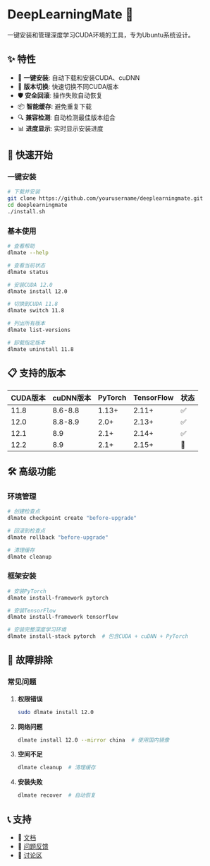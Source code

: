 # DeepLearningMate 🚀

一键安装和管理深度学习CUDA环境的工具，专为Ubuntu系统设计。

## ✨ 特性

- 🎯 **一键安装**: 自动下载和安装CUDA、cuDNN
- 🔄 **版本切换**: 快速切换不同CUDA版本
- 🛡️ **安全回滚**: 操作失败自动恢复
- 📦 **智能缓存**: 避免重复下载
- 🔍 **兼容检测**: 自动检测最佳版本组合
- 📊 **进度显示**: 实时显示安装进度

## 🚀 快速开始

### 一键安装

```bash
# 下载并安装
git clone https://github.com/yourusername/deeplearningmate.git
cd deeplearningmate
./install.sh
```

### 基本使用

```bash
# 查看帮助
dlmate --help

# 查看当前状态
dlmate status

# 安装CUDA 12.0
dlmate install 12.0

# 切换到CUDA 11.8
dlmate switch 11.8

# 列出所有版本
dlmate list-versions

# 卸载指定版本
dlmate uninstall 11.8
```

## 📋 支持的版本

| CUDA版本 | cuDNN版本 | PyTorch | TensorFlow | 状态 |
|----------|-----------|---------|------------|------|
| 11.8     | 8.6-8.8   | 1.13+   | 2.11+      | ✅   |
| 12.0     | 8.8-8.9   | 2.0+    | 2.13+      | ✅   |
| 12.1     | 8.9       | 2.1+    | 2.14+      | ✅   |
| 12.2     | 8.9       | 2.1+    | 2.15+      | 🚧   |

## 🛠️ 高级功能

### 环境管理

```bash
# 创建检查点
dlmate checkpoint create "before-upgrade"

# 回滚到检查点
dlmate rollback "before-upgrade"

# 清理缓存
dlmate cleanup
```

### 框架安装

```bash
# 安装PyTorch
dlmate install-framework pytorch

# 安装TensorFlow
dlmate install-framework tensorflow

# 安装完整深度学习环境
dlmate install-stack pytorch  # 包含CUDA + cuDNN + PyTorch
```

## 🔧 故障排除

### 常见问题

1. **权限错误**
   ```bash
   sudo dlmate install 12.0
   ```

2. **网络问题**
   ```bash
   dlmate install 12.0 --mirror china  # 使用国内镜像
   ```

3. **空间不足**
   ```bash
   dlmate cleanup  # 清理缓存
   ```

4. **安装失败**
   ```bash
   dlmate recover  # 自动恢复
   ```

## 📞 支持

- 📖 [文档](https://github.com/yourusername/deeplearningmate/wiki)
- 🐛 [问题反馈](https://github.com/yourusername/deeplearningmate/issues)
- 💬 [讨论区](https://github.com/yourusername/deeplearningmate/discussions)